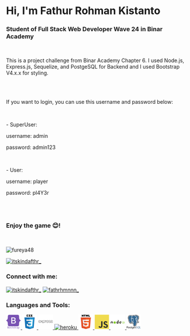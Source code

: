 <h1 align="left">Hi, I'm Fathur Rohman Kistanto</h1>
<h3 align="left">Student of Full Stack Web Developer Wave 24 in Binar Academy</h3>

<br>

<p align="left"> This is a project challenge from Binar Academy Chapter 6. I used Node.js, Express.js, Sequelize, and PostgeSQL for Backend and I used Bootstrap V4.x.x for styling. </p>

<br>
<br>

<p align="left"> If you want to login, you can use this username and password below: </p>

<br>

<p align="left"> - SuperUser: </p>
<p align="left"> username: admin </p>
<p align="left"> password: admin123 </p>

<br>

<p align="left"> - User: </p>
<p align="left"> username: player </p>
<p align="left"> password: pl4Y3r </p>

<br>
<br>

<h3> Enjoy the game 😊! </h3>
<br>

<p align="left"> <img src="https://komarev.com/ghpvc/?username=fureya48&label=Profile%20views&color=0e75b6&style=flat" alt="fureya48" /> </p>

<p align="left"> <a href="https://twitter.com/itskindafthr_" target="blank"><img src="https://img.shields.io/twitter/follow/itskindafthr?logo=twitter&style=for-the-badge" alt="itskindafthr_" /></a> </p>

<h3 align="left">Connect with me:</h3>
<p align="left">
<a href="https://twitter.com/itskindafthr" target="blank"><img align="center" src="https://raw.githubusercontent.com/rahuldkjain/github-profile-readme-generator/master/src/images/icons/Social/twitter.svg" alt="itskindafthr_" height="30" width="40" /></a>
<a href="https://instagram.com/fathrhmnnn_" target="blank"><img align="center" src="https://raw.githubusercontent.com/rahuldkjain/github-profile-readme-generator/master/src/images/icons/Social/instagram.svg" alt="fathrhmnnn_" height="30" width="40" /></a>
</p>

<h3 align="left">Languages and Tools:</h3>
<p align="left"> <a href="https://getbootstrap.com" target="_blank" rel="noreferrer"> <img src="https://raw.githubusercontent.com/devicons/devicon/master/icons/bootstrap/bootstrap-plain-wordmark.svg" alt="bootstrap" width="40" height="40"/> </a> <a href="https://www.w3schools.com/css/" target="_blank" rel="noreferrer"> <img src="https://raw.githubusercontent.com/devicons/devicon/master/icons/css3/css3-original-wordmark.svg" alt="css3" width="40" height="40"/> </a> <a href="https://expressjs.com" target="_blank" rel="noreferrer"> <img src="https://raw.githubusercontent.com/devicons/devicon/master/icons/express/express-original-wordmark.svg" alt="express" width="40" height="40"/> </a> <a href="https://heroku.com" target="_blank" rel="noreferrer"> <img src="https://www.vectorlogo.zone/logos/heroku/heroku-icon.svg" alt="heroku" width="40" height="40"/> </a> <a href="https://www.w3.org/html/" target="_blank" rel="noreferrer"> <img src="https://raw.githubusercontent.com/devicons/devicon/master/icons/html5/html5-original-wordmark.svg" alt="html5" width="40" height="40"/> </a> <a href="https://developer.mozilla.org/en-US/docs/Web/JavaScript" target="_blank" rel="noreferrer"> <img src="https://raw.githubusercontent.com/devicons/devicon/master/icons/javascript/javascript-original.svg" alt="javascript" width="40" height="40"/> </a> <a href="https://nodejs.org" target="_blank" rel="noreferrer"> <img src="https://raw.githubusercontent.com/devicons/devicon/master/icons/nodejs/nodejs-original-wordmark.svg" alt="nodejs" width="40" height="40"/> </a> <a href="https://www.postgresql.org" target="_blank" rel="noreferrer"> <img src="https://raw.githubusercontent.com/devicons/devicon/master/icons/postgresql/postgresql-original-wordmark.svg" alt="postgresql" width="40" height="40"/> </a> </p>
